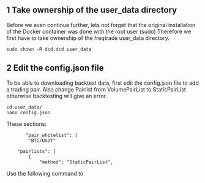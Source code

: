 ## 1 Take ownership of the user_data directory

Before we even continue further, lets not forget that the original installation of the Docker container was done with the root user (sudo)
Therefore we first have to take ownership of the freqtrade user_data directory.

```
sudo chown -R dcd.dcd user_data
```

## 2 Edit the config.json file

To be able to downloading backtest data, first edit the config.json file to add a trading pair.
Also change Pairlist from VolumePairList to StaticPairList otherwise backtesting will give an error.

```
cd user_data/
nano config.json
```

These sections: 

```
       "pair_whitelist": [
        "BTC/USDT"
```

```
    "pairlists": [
        {
            "method": "StaticPairList",
```


Use the following command to 
